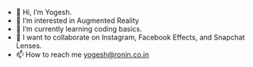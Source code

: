 - 👋 Hi, I’m Yogesh.
- 👀 I’m interested in Augmented Reality
- 🌱 I’m currently learning coding basics.
- 💞️ I want to collaborate on Instagram, Facebook Effects, and Snapchat Lenses.
- 📫 How to reach me yogesh@ronin.co.in

<!---
yogesh-ronin/yogesh-ronin is a ✨ particular ✨ repository because its `README.md` (this file) appears on your GitHub profile.
You can click the Preview link to take a look at your changes.
--->

